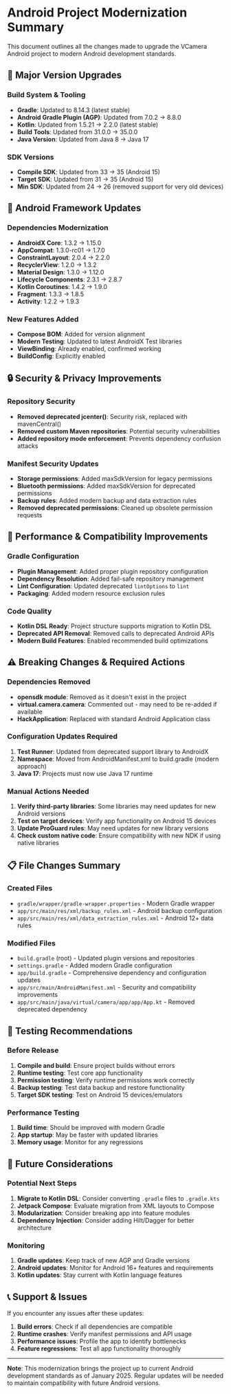 # Android Project Modernization Summary

This document outlines all the changes made to upgrade the VCamera Android project to modern Android development standards.

## 🔧 Major Version Upgrades

### Build System & Tooling
- **Gradle**: Updated to 8.14.3 (latest stable)
- **Android Gradle Plugin (AGP)**: Updated from 7.0.2 → 8.8.0
- **Kotlin**: Updated from 1.5.21 → 2.2.0 (latest stable)
- **Build Tools**: Updated from 31.0.0 → 35.0.0
- **Java Version**: Updated from Java 8 → Java 17

### SDK Versions
- **Compile SDK**: Updated from 33 → 35 (Android 15)
- **Target SDK**: Updated from 31 → 35 (Android 15)
- **Min SDK**: Updated from 24 → 26 (removed support for very old devices)

## 📱 Android Framework Updates

### Dependencies Modernization
- **AndroidX Core**: 1.3.2 → 1.15.0
- **AppCompat**: 1.3.0-rc01 → 1.7.0
- **ConstraintLayout**: 2.0.4 → 2.2.0
- **RecyclerView**: 1.2.0 → 1.3.2
- **Material Design**: 1.3.0 → 1.12.0
- **Lifecycle Components**: 2.3.1 → 2.8.7
- **Kotlin Coroutines**: 1.4.2 → 1.9.0
- **Fragment**: 1.3.3 → 1.8.5
- **Activity**: 1.2.2 → 1.9.3

### New Features Added
- **Compose BOM**: Added for version alignment
- **Modern Testing**: Updated to latest AndroidX Test libraries
- **ViewBinding**: Already enabled, confirmed working
- **BuildConfig**: Explicitly enabled

## 🔒 Security & Privacy Improvements

### Repository Security
- **Removed deprecated jcenter()**: Security risk, replaced with mavenCentral()
- **Removed custom Maven repositories**: Potential security vulnerabilities
- **Added repository mode enforcement**: Prevents dependency confusion attacks

### Manifest Security Updates
- **Storage permissions**: Added maxSdkVersion for legacy permissions
- **Bluetooth permissions**: Added maxSdkVersion for deprecated permissions  
- **Backup rules**: Added modern backup and data extraction rules
- **Removed deprecated permissions**: Cleaned up obsolete permission requests

## 🚀 Performance & Compatibility Improvements

### Gradle Configuration
- **Plugin Management**: Added proper plugin repository configuration
- **Dependency Resolution**: Added fail-safe repository management
- **Lint Configuration**: Updated deprecated `lintOptions` to `lint`
- **Packaging**: Added modern resource exclusion rules

### Code Quality
- **Kotlin DSL Ready**: Project structure supports migration to Kotlin DSL
- **Deprecated API Removal**: Removed calls to deprecated Android APIs
- **Modern Build Features**: Enabled recommended build optimizations

## ⚠️ Breaking Changes & Required Actions

### Dependencies Removed
- **opensdk module**: Removed as it doesn't exist in the project
- **virtual.camera.camera**: Commented out - may need to be re-added if available
- **HackApplication**: Replaced with standard Android Application class

### Configuration Updates Required
1. **Test Runner**: Updated from deprecated support library to AndroidX
2. **Namespace**: Moved from AndroidManifest.xml to build.gradle (modern approach)
3. **Java 17**: Projects must now use Java 17 runtime

### Manual Actions Needed
1. **Verify third-party libraries**: Some libraries may need updates for new Android versions
2. **Test on target devices**: Verify app functionality on Android 15 devices
3. **Update ProGuard rules**: May need updates for new library versions
4. **Check custom native code**: Ensure compatibility with new NDK if using native libraries

## 📋 File Changes Summary

### Created Files
- `gradle/wrapper/gradle-wrapper.properties` - Modern Gradle wrapper
- `app/src/main/res/xml/backup_rules.xml` - Android backup configuration
- `app/src/main/res/xml/data_extraction_rules.xml` - Android 12+ data rules

### Modified Files
- `build.gradle` (root) - Updated plugin versions and repositories
- `settings.gradle` - Added modern Gradle configuration
- `app/build.gradle` - Comprehensive dependency and configuration updates
- `app/src/main/AndroidManifest.xml` - Security and compatibility improvements
- `app/src/main/java/virtual/camera/app/app/App.kt` - Removed deprecated dependency

## 🧪 Testing Recommendations

### Before Release
1. **Compile and build**: Ensure project builds without errors
2. **Runtime testing**: Test core app functionality
3. **Permission testing**: Verify runtime permissions work correctly
4. **Backup testing**: Test data backup and restore functionality
5. **Target SDK testing**: Test on Android 15 devices/emulators

### Performance Testing
1. **Build time**: Should be improved with modern Gradle
2. **App startup**: May be faster with updated libraries
3. **Memory usage**: Monitor for any regressions

## 🔮 Future Considerations

### Potential Next Steps
1. **Migrate to Kotlin DSL**: Consider converting `.gradle` files to `.gradle.kts`
2. **Jetpack Compose**: Evaluate migration from XML layouts to Compose
3. **Modularization**: Consider breaking app into feature modules
4. **Dependency Injection**: Consider adding Hilt/Dagger for better architecture

### Monitoring
1. **Gradle updates**: Keep track of new AGP and Gradle versions
2. **Android updates**: Monitor for Android 16+ features and requirements
3. **Kotlin updates**: Stay current with Kotlin language features

## 📞 Support & Issues

If you encounter any issues after these updates:

1. **Build errors**: Check if all dependencies are compatible
2. **Runtime crashes**: Verify manifest permissions and API usage
3. **Performance issues**: Profile the app to identify bottlenecks
4. **Feature regressions**: Test all app functionality thoroughly

---

**Note**: This modernization brings the project up to current Android development standards as of January 2025. Regular updates will be needed to maintain compatibility with future Android versions.